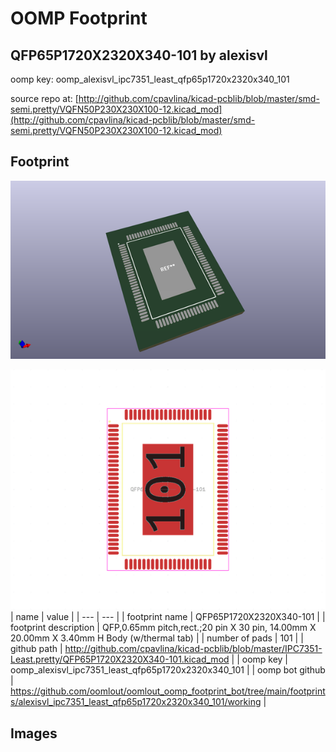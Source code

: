 # OOMP Footprint  
## QFP65P1720X2320X340-101  by alexisvl  
  
oomp key: oomp_alexisvl_ipc7351_least_qfp65p1720x2320x340_101  
  
source repo at: [http://github.com/cpavlina/kicad-pcblib/blob/master/smd-semi.pretty/VQFN50P230X230X100-12.kicad_mod](http://github.com/cpavlina/kicad-pcblib/blob/master/smd-semi.pretty/VQFN50P230X230X100-12.kicad_mod)  
## Footprint  
  
[![working_kicad_pcb_3d.png](working_kicad_pcb_3d_600.png)](working_kicad_pcb_3d.png)  
  
[![working.png](working_600.png)](working.png)  
| name | value | 
| --- | --- | 
| footprint name | QFP65P1720X2320X340-101 | 
| footprint description | QFP,0.65mm pitch,rect.;20 pin X 30 pin, 14.00mm X 20.00mm X 3.40mm H Body (w/thermal tab) | 
| number of pads | 101 | 
| github path | http://github.com/cpavlina/kicad-pcblib/blob/master/IPC7351-Least.pretty/QFP65P1720X2320X340-101.kicad_mod | 
| oomp key | oomp_alexisvl_ipc7351_least_qfp65p1720x2320x340_101 | 
| oomp bot github | https://github.com/oomlout/oomlout_oomp_footprint_bot/tree/main/footprints/alexisvl_ipc7351_least_qfp65p1720x2320x340_101/working | 
## Images  

